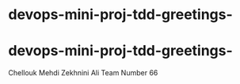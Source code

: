 # devops-mini-proj-tdd-greetings-

# devops-mini-proj-tdd-greetings-

Chellouk Mehdi
Zekhnini Ali
Team Number 66
